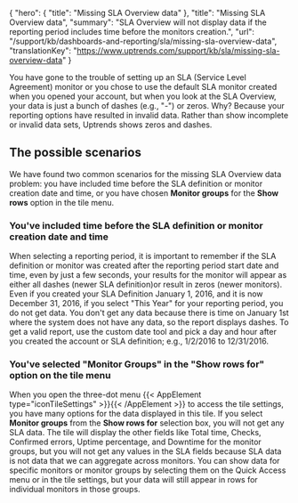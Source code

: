 {
  "hero": {
    "title": "Missing SLA Overview data"
  },
  "title": "Missing SLA Overview data",
  "summary": "SLA Overview will not display data if the reporting period includes time before the monitors creation.",
  "url": "/support/kb/dashboards-and-reporting/sla/missing-sla-overview-data",
  "translationKey": "https://www.uptrends.com/support/kb/sla/missing-sla-overview-data"
}

You have gone to the trouble of setting up an SLA (Service Level Agreement) monitor or you chose to use the default SLA monitor created when you opened your account, but when you look at the SLA Overview, your data is just a bunch of dashes (e.g., "-") or zeros. Why? Because your reporting options have resulted in invalid data. Rather than show incomplete or invalid data sets, Uptrends shows zeros and dashes.

## The possible scenarios

We have found two common scenarios for the missing SLA Overview data problem: you have included time before the SLA definition or monitor creation date and time, or you have chosen **Monitor groups** for the **Show rows** option in the tile menu.

### You've included time before the SLA definition or monitor creation date and time

When selecting a reporting period, it is important to remember if the SLA definition or monitor was created after the reporting period start date and time, even by just a few seconds, your results for the monitor will appear as either all dashes (newer SLA definition)or result in zeros (newer monitors). Even if you created your SLA Definition January 1, 2016, and it is now December 31, 2016, if you select "This Year" for your reporting period, you do not get data. You don't get any data because there is time on January 1st where the system does not have any data, so the report displays dashes. To get a valid report, use the custom date tool and pick a day and hour after you created the account or SLA definition; e.g., 1/2/2016 to 12/31/2016.

### You've selected "Monitor Groups" in the "Show rows for" option on the tile menu

When you open the three-dot menu {{< AppElement type="iconTileSettings" >}}{{< /AppElement >}} to access the tile settings, you have many options for the data displayed in this tile. If you select **Monitor groups** from the **Show rows for** selection box, you will not get any SLA data. The tile will display the other fields like Total time, Checks, Confirmed errors, Uptime percentage, and Downtime for the monitor groups, but you will not get any values in the SLA fields because SLA data is not data that we can aggregate across monitors. You can show data for specific monitors or monitor groups by selecting them on the Quick Access menu or in the tile settings, but your data will still appear in rows for individual monitors in those groups.
